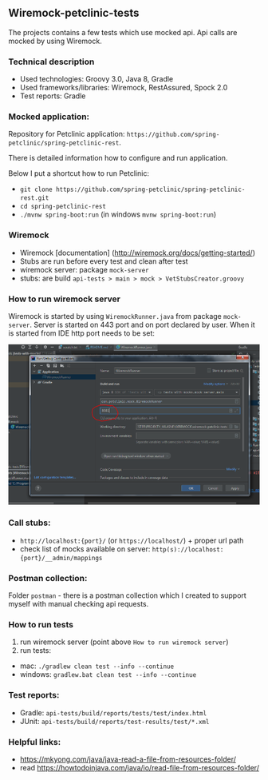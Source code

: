 ## Wiremock-petclinic-tests

The projects contains a few tests which use mocked api. Api calls are mocked by using Wiremock.

### Technical description

- Used technologies: Groovy 3.0, Java 8, Gradle
- Used frameworks/libraries: Wiremock, RestAssured, Spock 2.0
- Test reports: Gradle

### Mocked application:

Repository for Petclinic application:
`https://github.com/spring-petclinic/spring-petclinic-rest`.

There is detailed information how to configure and run application.

Below I put a shortcut how to run Petclinic:

- `git clone https://github.com/spring-petclinic/spring-petclinic-rest.git`
- `cd spring-petclinic-rest`
- `./mvnw spring-boot:run` (in windows `mvnw spring-boot:run`)

### Wiremock

- Wiremock [documentation] (http://wiremock.org/docs/getting-started/)
- Stubs are run before every test and clean after test
- wiremock server: package `mock-server`
- stubs: are build `api-tests > main > mock > VetStubsCreator.groovy`

### How to run wiremock server

Wiremock is started by using `WiremockRunner.java` from package `mock-server`. Server is started on 443 port and on port
declared by user. When it is started from IDE http port needs to be set:

![Alt text](files/wiremock_start.PNG?raw=true "IDE configuration")

### Call stubs:

- `http://localhost:{port}/` (or `https://localhost/`) + proper url path
- check list of mocks available on server: `http(s)://localhost:{port}/__admin/mappings`

### Postman collection:

Folder `postman` - there is a postman collection which I created to support myself with manual checking api requests.

### How to run tests

1. run wiremock server (point above `How to run wiremock server`)
1. run tests:

- mac: `./gradlew clean test --info --continue`
- windows: `gradlew.bat clean test --info --continue`

### Test reports:

- Gradle: `api-tests/build/reports/tests/test/index.html`
- JUnit: `api-tests/build/reports/test-results/test/*.xml`

### Helpful links:

- https://mkyong.com/java/java-read-a-file-from-resources-folder/
- read https://howtodoinjava.com/java/io/read-file-from-resources-folder/

